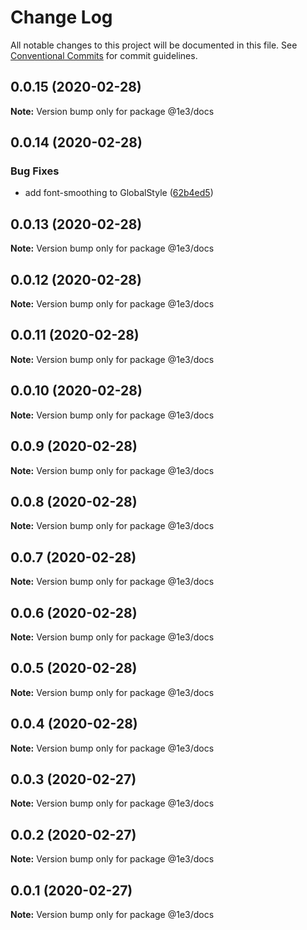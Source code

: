 # Change Log

All notable changes to this project will be documented in this file.
See [Conventional Commits](https://conventionalcommits.org) for commit guidelines.

## 0.0.15 (2020-02-28)

**Note:** Version bump only for package @1e3/docs





## 0.0.14 (2020-02-28)


### Bug Fixes

* add font-smoothing to GlobalStyle ([62b4ed5](https://github.com/1e3/design-system/commit/62b4ed50bb83ee1f81625fc9694e159d61332335))





## 0.0.13 (2020-02-28)

**Note:** Version bump only for package @1e3/docs





## 0.0.12 (2020-02-28)

**Note:** Version bump only for package @1e3/docs





## 0.0.11 (2020-02-28)

**Note:** Version bump only for package @1e3/docs





## 0.0.10 (2020-02-28)

**Note:** Version bump only for package @1e3/docs





## 0.0.9 (2020-02-28)

**Note:** Version bump only for package @1e3/docs





## 0.0.8 (2020-02-28)

**Note:** Version bump only for package @1e3/docs





## 0.0.7 (2020-02-28)

**Note:** Version bump only for package @1e3/docs





## 0.0.6 (2020-02-28)

**Note:** Version bump only for package @1e3/docs





## 0.0.5 (2020-02-28)

**Note:** Version bump only for package @1e3/docs





## 0.0.4 (2020-02-28)

**Note:** Version bump only for package @1e3/docs





## 0.0.3 (2020-02-27)

**Note:** Version bump only for package @1e3/docs





## 0.0.2 (2020-02-27)

**Note:** Version bump only for package @1e3/docs





## 0.0.1 (2020-02-27)

**Note:** Version bump only for package @1e3/docs
